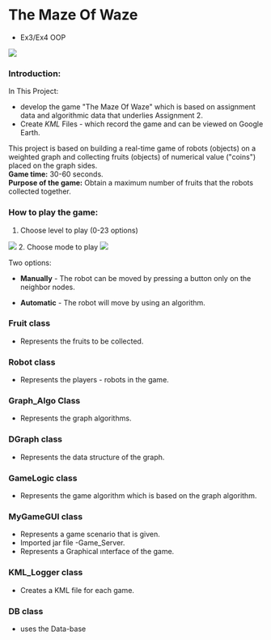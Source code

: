 # The Maze Of Waze
- Ex3/Ex4 OOP

<img src="https://github.com/m3et/Ex3/blob/master/screen%20shot/Screen%20Shot%202020-01-19%20at%2019.46.15.png">

### Introduction:

In This Project:
- develop the game "The Maze Of Waze"
which is based on assignment data and algorithmic data that underlies Assignment 2.
- Create *KML* Files - which record the game and can be viewed on Google Earth.

This project is based on building a real-time game of robots (objects) on a weighted graph and collecting fruits (objects) of numerical value ("coins") placed on the graph sides.\
**Game time:** 30-60 seconds.\
**Purpose of the game:** Obtain a maximum number of fruits that the robots collected together.

### How to play the game:

1. Choose level to play (0-23 options)
<img src="https://github.com/m3et/Ex3/blob/master/screen%20shot/Screen%20Shot%202020-01-19%20at%2019.59.16.png">
2. Choose mode to play
<img src="https://github.com/m3et/Ex3/blob/master/screen%20shot/Screen%20Shot%202020-01-19%20at%2019.59.41.png">

Two options:
- **Manually** -
The robot can be moved by pressing a button only on the neighbor nodes.

- **Automatic** -
The robot will move by using an algorithm.

### Fruit class
- Represents the fruits to be collected.

### Robot class
- Represents the players - robots in the game.

### Graph_Algo Class
- Represents the graph algorithms.

### DGraph class
- Represents the data structure of the graph.

### GameLogic class
- Represents the game algorithm which is based on the graph algorithm.

### MyGameGUI class
- Represents a game scenario that is given.
- Imported jar file -Game_Server.
- Represents a Graphical וnterface of the game.

### KML_Logger class
- Creates a KML file for each game.

### DB class
- uses the Data-base

